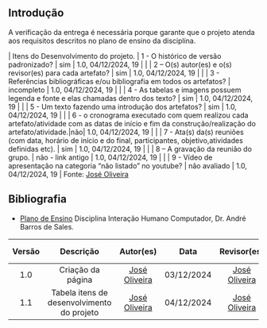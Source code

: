## Introdução
A verificação da entrega é necessária porque garante que o projeto atenda aos requisitos descritos no plano de ensino da disciplina.

| Itens do Desenvolvimento do projeto.    | 1 - O histórico de versão padronizado?                                                                             |         sim         | 1.0, 04/12/2024, 19              |
|                                         | 2 – O(s) autor(es) e o(s) revisor(es) para cada artefato?                                                          |         sim         | 1.0, 04/12/2024, 19              |
|                                         | 3 - Referências bibliográficas e/ou bibliografia em todos os artefatos?                                            |         incompleto         | 1.0, 04/12/2024, 19             |
|                                         | 4 - As tabelas e imagens possuem legenda e fonte e elas chamadas dentro dos texto?                                 |         sim  | 1.0, 04/12/2024, 19               |
|                                         | 5 - Um texto fazendo uma introdução dos artefatos?                                                                 |         sim         | 1.0, 04/12/2024, 19               |
|                                         | 6 - o cronograma executado com quem realizou cada artefato/atividade com as datas de início e fim da construção/realização do artefato/atividade.|não| 1.0, 04/12/2024, 19  |
|                                         | 7 - Ata(s) da(s) reuniões (com data, horário de início e do final, participantes, objetivo,atividades definidas etc). |         sim        | 1.0, 04/12/2024, 19            |
|                                         | 8 – A gravação da reunião do grupo.                                                                                |         não - link antigo   | 1.0, 04/12/2024, 19      |
|                                         | 9 - Vídeo de apresentação na categoria “não listado” no youtube?                                                   |         não avaliado         | 1.0, 04/12/2024, 19              |
Fonte: [José Oliveira](https://github.com/Jose1277)

## Bibliografia

- [Plano de Ensino](https://aprender3.unb.br/pluginfile.php/2972625/mod_resource/content/56/Plano_de_Ensino%20FIHC%20022024%20Turma%2001%20v1.pdf) Disciplina Interação Humano Computador, Dr. André Barros de Sales.

| Versão |     Descrição      |                     Autor(es)                     |    Data    |                     Revisor(es)                     | Data de revisão |
| :----: | :----------------: | :-----------------------------------------------: | :--------: | :-------------------------------------------------: | :-------------: |
|  1.0   | Criação da página | [José Oliveira](https://github.com/Jose1277) | 03/12/2024 | [José Oliveira](https://github.com/Jose1277) |   03/12/2024   |
|  1.1   | Tabela itens de desenvolvimento do projeto | [José Oliveira](https://github.com/Jose1277) | 04/12/2024 | [José Oliveira](https://github.com/Jose1277) |   04/12/2024   |
